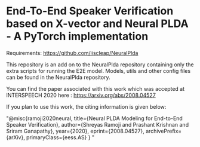 # End-To-End Speaker Verification based on X-vector and Neural PLDA - A PyTorch implementation


Requirements: https://github.com/iiscleap/NeuralPlda

This repository is an add on to the NeuralPlda repository containing only the extra scripts for running the E2E model. Models, utils and other config files can be found in the NeuralPlda repository.

You can find the paper associated with this work which was accepted at INTERSPEECH 2020 here : https://arxiv.org/abs/2008.04527 

If you plan to use this work, the citing information is given below:

"@misc{ramoji2020neural,
    title={Neural PLDA Modeling for End-to-End Speaker Verification},
    author={Shreyas Ramoji and Prashant Krishnan and Sriram Ganapathy},
    year={2020},
    eprint={2008.04527},
    archivePrefix={arXiv},
    primaryClass={eess.AS}
}
"
